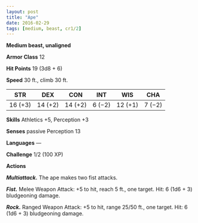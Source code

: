```yaml
---
layout: post
title: "Ape"
date: 2016-02-29
tags: [medium, beast, cr1/2]
---
```


**Medium beast, unaligned**

**Armor Class** 12

**Hit Points** 19 (3d8 + 6)

**Speed** 30 ft., climb 30 ft.

|   STR   |   DEX   |   CON   |   INT   |   WIS   |   CHA   |
|:-----:|:-----:|:-----:|:-----:|:-----:|:-----:|
| 16 (+3) | 14 (+2) | 14 (+2) | 6 (−2) | 12 (+1) | 7 (−2) |

**Skills** Athletics +5, Perception +3 

**Senses** passive Perception 13 

**Languages** — 

**Challenge** 1/2 (100 XP)

**Actions** 

***Multiattack.*** The ape makes two fist attacks. 

***Fist.*** Melee Weapon Attack: +5 to hit, reach 5 ft., one target. Hit: 6 (1d6 + 3) bludgeoning damage. 

***Rock.*** Ranged Weapon Attack: +5 to hit, range 25/50 ft., one target. Hit: 6 (1d6 + 3) bludgeoning damage.